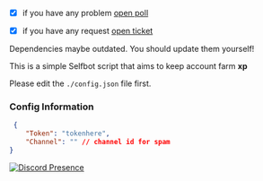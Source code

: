 - [x] if you have any problem [open poll](https://github.com/sivvv0/acc-spam-level-probot/issues/new) 
- [x] if you have any request [open ticket](https://github.com/sivvv0/acc-spam-level-probot/issues/new)


Dependencies maybe outdated. You should update them yourself!

This is a simple Selfbot script that aims to keep account farm **xp**

Please edit the `./config.json` file first.

### Config Information

```json
 {
    "Token": "tokenhere",
    "Channel": "" // channel id for spam
}
```

[![Discord Presence](https://lanyard.cnrad.dev/api/547776045000949770)](https://discord.com/users/547776045000949770)
